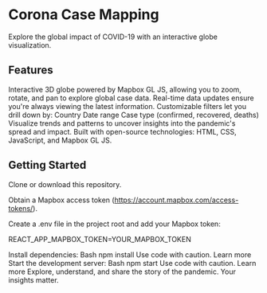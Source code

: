 # Corona Case Mapping

Explore the global impact of COVID-19 with an interactive globe visualization.

## Features

Interactive 3D globe powered by Mapbox GL JS, allowing you to zoom, rotate, and pan to explore global case data.
Real-time data updates ensure you're always viewing the latest information.
Customizable filters let you drill down by:
Country
Date range
Case type (confirmed, recovered, deaths)
Visualize trends and patterns to uncover insights into the pandemic's spread and impact.
Built with open-source technologies: HTML, CSS, JavaScript, and Mapbox GL JS.
## Getting Started

Clone or download this repository.

Obtain a Mapbox access token (https://account.mapbox.com/access-tokens/).

Create a .env file in the project root and add your Mapbox token:

REACT_APP_MAPBOX_TOKEN=YOUR_MAPBOX_TOKEN

Install dependencies:
Bash
npm install
Use code with caution. Learn more
Start the development server:
Bash
npm start
Use code with caution. Learn more
Explore, understand, and share the story of the pandemic. Your insights matter.
